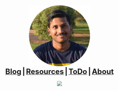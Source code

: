 <link rel="icon" href="https://gs1293.github.io/favicon.ico?v=2"/>

<p align="center">
  <img width="200" height="200" src="image/gaurav.png"><br>
  <b>
  <a href="https://gs1293.github.io/blog/blog.html"> <font size="+2">Blog</font></a> <font size="+2">|</font>
  <a href="https://gs1293.github.io/resource/resource.html"> <font size="+2">Resources</font></a> <font size="+2">|</font>
  <a href="https://gs1293.github.io/todo.html"> <font size="+2">ToDo</font></a> <font size="+2">|</font>
  <a href="https://gs1293.github.io/about/about.html"> <font size="+2">About</font></a>
  <br><br>
  <img src="https://media2.giphy.com/media/xTiTnxpQ3ghPiB2Hp6/giphy.gif">
  </b>
</p>
